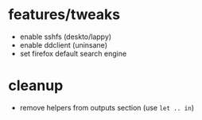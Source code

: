 # features/tweaks
- enable sshfs (deskto/lappy)
- enable ddclient (uninsane)
- set firefox default search engine

# cleanup
- remove helpers from outputs section (use `let .. in`)
